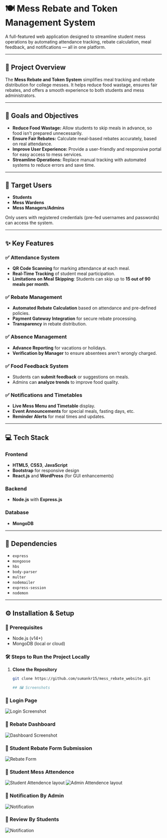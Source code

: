 # 🍽️ Mess Rebate and Token Management System

A full-featured web application designed to streamline student mess operations by automating attendance tracking, rebate calculation, meal feedback, and notifications — all in one platform.

---

## 📌 Project Overview

The **Mess Rebate and Token System** simplifies meal tracking and rebate distribution for college messes. It helps reduce food wastage, ensures fair rebates, and offers a smooth experience to both students and mess administrators.

---

## 🎯 Goals and Objectives

- **Reduce Food Wastage:** Allow students to skip meals in advance, so food isn't prepared unnecessarily.
- **Ensure Fair Rebates:** Calculate meal-based rebates accurately, based on real attendance.
- **Improve User Experience:** Provide a user-friendly and responsive portal for easy access to mess services.
- **Streamline Operations:** Replace manual tracking with automated systems to reduce errors and save time.

---

## 👥 Target Users

- **Students**  
- **Mess Wardens**  
- **Mess Managers/Admins**

Only users with registered credentials (pre-fed usernames and passwords) can access the system.

---

## ✨ Key Features

### ✅ Attendance System
- **QR Code Scanning** for marking attendance at each meal.
- **Real-Time Tracking** of student meal participation.
- **Limitations on Meal Skipping**: Students can skip up to **15 out of 90 meals per month**.

### ✅ Rebate Management
- **Automated Rebate Calculation** based on attendance and pre-defined policies.
- **Payment Gateway Integration** for secure rebate processing.
- **Transparency** in rebate distribution.

### ✅ Absence Management
- **Advance Reporting** for vacations or holidays.
- **Verification by Manager** to ensure absentees aren't wrongly charged.

### ✅ Food Feedback System
- Students can **submit feedback** or suggestions on meals.
- Admins can **analyze trends** to improve food quality.

### ✅ Notifications and Timetables
- **Live Mess Menu and Timetable** display.
- **Event Announcements** for special meals, fasting days, etc.
- **Reminder Alerts** for meal times and updates.

---

## 💻 Tech Stack

### Frontend
- **HTML5**, **CSS3**, **JavaScript**
- **Bootstrap** for responsive design
- **React.js** and **WordPress** (for GUI enhancements)

### Backend
- **Node.js** with **Express.js**

### Database
- **MongoDB**

---

## 🔧 Dependencies

- `express`
- `mongoose`
- `hbs`
- `body-parser`
- `multer`
- `nodemailer`
- `express-session`
- `nodemon`

---

## ⚙️ Installation & Setup

### 🔨 Prerequisites
- Node.js (v14+)
- MongoDB (local or cloud)
  
### 🛠️ Steps to Run the Project Locally

1. **Clone the Repository**
   ```bash
   git clone https://github.com/sumankr15/mess_rebate_website.git

   ## 🖼️ Screenshots

### 🔐 Login Page
![Login Screenshot](screen_shots/3.png)

### 🧾 Rebate Dashboard
![Dashboard Screenshot](screen_shots/2.png)

### 🧾 Student Rebate Form Submission
![Rebate Form](screen_shots/8.png)

### 🧾 Student Mess Attendence
![Student Attendence layout](screen_shots/7.png)
![Admin Attendence layout](screen_shots/5.png)

### 🧾 Notification By Admin
![Notification](screen_shots/4.png)

### 🧾 Review By Students
![Notification](screen_shots/6.png)




